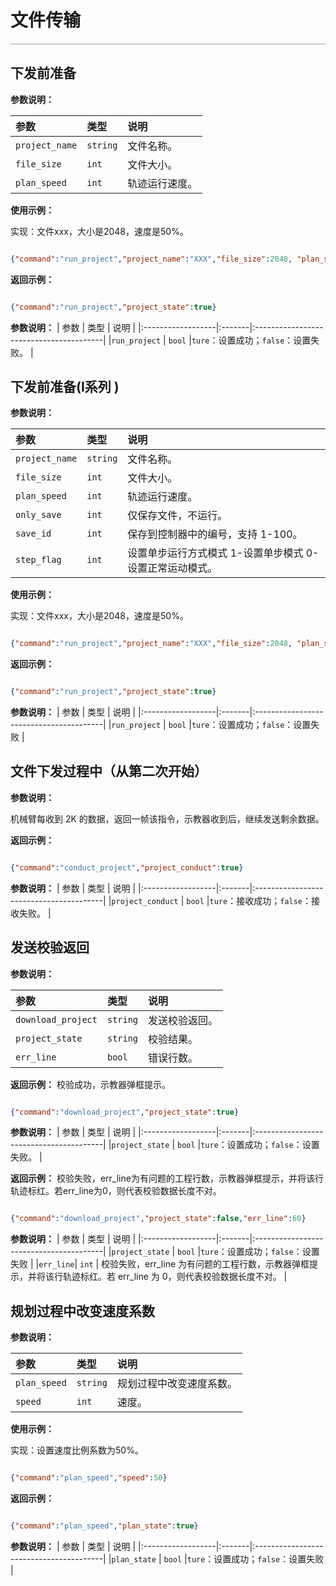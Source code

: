 # 文件传输

<div style="height: 2px; background-image: linear-gradient(to right, #ccc, #ccc); margin: 1em 0;"></div>

## 下发前准备

**参数说明：**

| 参数                    | 类型 | 说明                            |
|:----------------------|:---|:------------------------------|
|`project_name`|   `string`   | 文件名称。          |
|`file_size`|   `int`   | 文件大小。          |
|`plan_speed`|   `int`   | 轨迹运行速度。          |

**使用示例：**

实现：文件xxx，大小是2048，速度是50%。

```json

{"command":"run_project","project_name":"XXX","file_size":2048, "plan_speed":50}

```

**返回示例：**

```json

{"command":"run_project","project_state":true}

```

**参数说明：**
| 参数                | 类型     | 说明      |
|:------------------|:-------|:----------------------------------------|
|`run_project`            | `bool` |`ture`：设置成功；`false`：设置失败。 |

## 下发前准备(I系列 )

**参数说明：**

| 参数                    | 类型 | 说明                            |
|:----------------------|:---|:------------------------------|
|`project_name`|`string`|文件名称。|
|`file_size`|`int`|文件大小。|
|`plan_speed`|`int`|轨迹运行速度。|
|`only_save`|`int`|仅保存文件，不运行。|
|`save_id`|`int`|保存到控制器中的编号，支持 1-100。|
|`step_flag`|`int`|设置单步运行方式模式 1-设置单步模式 0-设置正常运动模式。|

**使用示例：**

实现：文件xxx，大小是2048，速度是50%。

```json

{"command":"run_project","project_name":"XXX","file_size":2048, "plan_speed":50,"step_flag":0,"only_save":0,"save_id":0}

```

**返回示例：**

```json

{"command":"run_project","project_state":true}

```

**参数说明：**
| 参数                | 类型     | 说明      |
|:------------------|:-------|:----------------------------------------|
|`run_project`            | `bool` |`ture`：设置成功；`false`：设置失败 |

## 文件下发过程中（从第二次开始）

**参数说明：**

机械臂每收到 2K 的数据，返回一帧该指令，示教器收到后，继续发送剩余数据。

**返回示例：**

```json

{"command":"conduct_project","project_conduct":true}

```

**参数说明：**
| 参数                | 类型     | 说明      |
|:------------------|:-------|:----------------------------------------|
|`project_conduct`            | `bool` |`ture`：接收成功；`false`：接收失败。 |

## 发送校验返回

**参数说明：**

| 参数                    | 类型 | 说明                            |
|:----------------------|:---|:------------------------------|
|`download_project`|`string`|发送校验返回。|
|`project_state`| `string` |校验结果。|
|`err_line`| `bool` |错误行数。|

**返回示例：**
校验成功，示教器弹框提示。

```json

{"command":"download_project","project_state":true}

```

**参数说明：**
| 参数                | 类型     | 说明      |
|:------------------|:-------|:----------------------------------------|
|`project_state`            | `bool` |`ture`：设置成功；`false`：设置失败。 |

**返回示例：**
校验失败，err_line为有问题的工程行数，示教器弹框提示，并将该行轨迹标红。若err_line为0，则代表校验数据长度不对。

```json

{"command":"download_project","project_state":false,"err_line":60}

```

**参数说明：**
| 参数                | 类型     | 说明      |
|:------------------|:-------|:----------------------------------------|
|`project_state`            | `bool` |`ture`：设置成功；`false`：设置失败 |
|`err_line`| `int` | 校验失败，err_line 为有问题的工程行数，示教器弹框提示，并将该行轨迹标红。若 err_line 为 0，则代表校验数据长度不对。 |

## 规划过程中改变速度系数

**参数说明：**

| 参数                    | 类型 | 说明                            |
|:----------------------|:---|:------------------------------|
|`plan_speed`| `string` |规划过程中改变速度系数。|
|`speed`| `int` |速度。|

**使用示例：**

实现：设置速度比例系数为50%。

```json

{"command":"plan_speed","speed":50}

```

**返回示例：**

```json

{"command":"plan_speed","plan_state":true}

```

**参数说明：**
| 参数                | 类型     | 说明      |
|:------------------|:-------|:----------------------------------------|
|`plan_state`            | `bool` |`ture`：设置成功；`false`：设置失败 |
